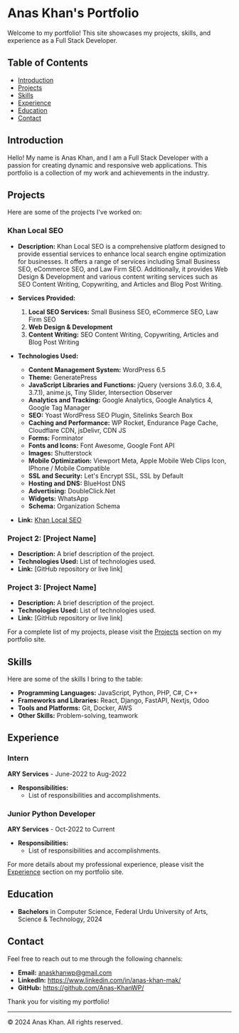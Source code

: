 # Anas Khan's Portfolio

Welcome to my portfolio! This site showcases my projects, skills, and experience as a Full Stack Developer.

## Table of Contents

- [Introduction](#introduction)
- [Projects](#projects)
- [Skills](#skills)
- [Experience](#experience)
- [Education](#education)
- [Contact](#contact)

## Introduction

Hello! My name is Anas Khan, and I am a Full Stack Developer with a passion for creating dynamic and responsive web applications. This portfolio is a collection of my work and achievements in the industry.

## Projects

Here are some of the projects I've worked on:

### Khan Local SEO

- **Description:** Khan Local SEO is a comprehensive platform designed to provide essential services to enhance local search engine optimization for businesses. It offers a range of services including Small Business SEO, eCommerce SEO, and Law Firm SEO. Additionally, it provides Web Design & Development and various content writing services such as SEO Content Writing, Copywriting, and Articles and Blog Post Writing.
  
- **Services Provided:**
  1. **Local SEO Services:** Small Business SEO, eCommerce SEO, Law Firm SEO
  2. **Web Design & Development**
  3. **Content Writing:** SEO Content Writing, Copywriting, Articles and Blog Post Writing

- **Technologies Used:**
  - **Content Management System:** WordPress 6.5
  - **Theme:** GeneratePress
  - **JavaScript Libraries and Functions:** jQuery (versions 3.6.0, 3.6.4, 3.7.1), anime.js, Tiny Slider, Intersection Observer
  - **Analytics and Tracking:** Google Analytics, Google Analytics 4, Google Tag Manager
  - **SEO:** Yoast WordPress SEO Plugin, Sitelinks Search Box
  - **Caching and Performance:** WP Rocket, Endurance Page Cache, Cloudflare CDN, jsDelivr, CDN JS
  - **Forms:** Forminator
  - **Fonts and Icons:** Font Awesome, Google Font API
  - **Images:** Shutterstock
  - **Mobile Optimization:** Viewport Meta, Apple Mobile Web Clips Icon, IPhone / Mobile Compatible
  - **SSL and Security:** Let's Encrypt SSL, SSL by Default
  - **Hosting and DNS:** BlueHost DNS
  - **Advertising:** DoubleClick.Net
  - **Widgets:** WhatsApp
  - **Schema:** Organization Schema
- **Link:** [Khan Local SEO](https://khanlocalseo.com/)

### Project 2: [Project Name]

- **Description:** A brief description of the project.
- **Technologies Used:** List of technologies used.
- **Link:** [GitHub repository or live link]

### Project 3: [Project Name]

- **Description:** A brief description of the project.
- **Technologies Used:** List of technologies used.
- **Link:** [GitHub repository or live link]

For a complete list of my projects, please visit the [Projects](#projects) section on my portfolio site.

## Skills

Here are some of the skills I bring to the table:

- **Programming Languages:** JavaScript, Python, PHP, C#, C++
- **Frameworks and Libraries:** React, Django, FastAPI, Nextjs, Odoo
- **Tools and Platforms:** Git, Docker, AWS
- **Other Skills:** Problem-solving, teamwork

## Experience

### Intern
**ARY Services** - June-2022 to Aug-2022

- **Responsibilities:**
  - List of responsibilities and accomplishments.

### Junior Python Developer
**ARY Services** - Oct-2022 to Current

- **Responsibilities:**
  - List of responsibilities and accomplishments.

For more details about my professional experience, please visit the [Experience](#experience) section on my portfolio site.

## Education

- **Bachelors** in Computer Science, Federal Urdu University of Arts, Science & Technology, 2024

## Contact

Feel free to reach out to me through the following channels:

- **Email:** anaskhanwp@gmail.com
- **LinkedIn:** https://www.linkedin.com/in/anas-khan-mak/
- **GitHub:** https://github.com/Anas-KhanWP/

Thank you for visiting my portfolio!

---

© 2024 Anas Khan. All rights reserved.

